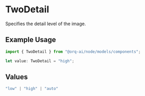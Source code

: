 # TwoDetail

Specifies the detail level of the image.

## Example Usage

```typescript
import { TwoDetail } from "@orq-ai/node/models/components";

let value: TwoDetail = "high";
```

## Values

```typescript
"low" | "high" | "auto"
```